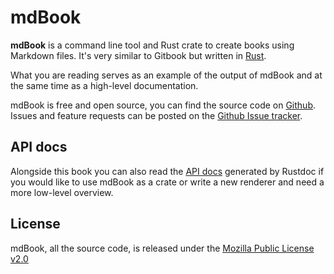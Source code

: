 # mdBook

**mdBook** is a command line tool and Rust crate to create books using Markdown files. It's very similar to Gitbook but written in [Rust](http://www.rust-lang.org).

What you are reading serves as an example of the output of mdBook and at the same time as a high-level documentation.

mdBook is free and open source, you can find the source code on [Github](https://github.com/rust-lang-nursery/mdBook). Issues and feature requests can be posted on the [Github Issue tracker](https://github.com/rust-lang-nursery/mdBook/issues).

## API docs

Alongside this book you can also read the [API docs](mdbook/index.html) generated by Rustdoc if you would like
to use mdBook as a crate or write a new renderer and need a more low-level overview.

## License

mdBook, all the source code, is released under the [Mozilla Public License v2.0](https://www.mozilla.org/MPL/2.0/)
